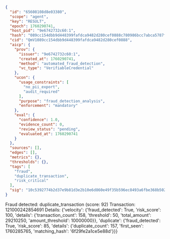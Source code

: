 ```json
{
  "id": "65608108d8e03380",
  "scope": "agent",
  "key": "RESULT",
  "epoch": 1760290741,
  "host_pid": "9e6742732c60:1",
  "hash": "089cc154dbb9d448399fafdca9482d280cef0888c780986bcc7abca5787fa4bf",
  "cid": "QmV1089cc154dbb9d448399fafdca9482d280cef0888",
  "aicp": {
    "prov": {
      "issuer": "9e6742732c60:1",
      "created_at": 1760290741,
      "method": "automated_fraud_detection",
      "vc_type": "VerifiableCredential"
    },
    "ucon": {
      "usage_constraints": [
        "no_pii_export",
        "audit_required"
      ],
      "purpose": "fraud_detection_analysis",
      "enforcement": "mandatory"
    },
    "eval": {
      "confidence": 1.0,
      "evidence_count": 0,
      "review_status": "pending",
      "evaluated_at": 1760290741
    }
  },
  "sources": [],
  "edges": [],
  "metrics": {},
  "thresholds": {},
  "tags": [
    "fraud",
    "duplicate_transaction",
    "risk_critical"
  ],
  "sig": "10c5392774b2d37e9b81d3e2b10e6d860e49f35b596ec8493a6fbe368b502e4f"
}
```

Fraud detected: duplicate_transaction (score: 92)
Transaction: 121000242854691
Details: {'velocity': {'fraud_detected': True, 'risk_score': 100, 'details': {'transaction_count': 158, 'threshold': 50, 'total_amount': 29210250, 'amount_threshold': 10000000}}, 'duplicate': {'fraud_detected': True, 'risk_score': 85, 'details': {'duplicate_count': 157, 'first_seen': 1760285765, 'matching_hash': '6f29fe2a1ce5e88d'}}}